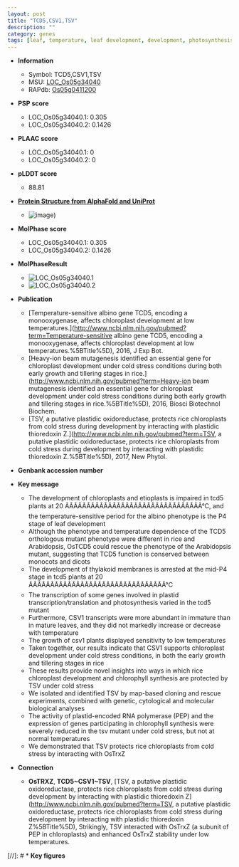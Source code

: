 ```yaml
---
layout: post
title: "TCD5,CSV1,TSV"
description: ""
category: genes
tags: [leaf, temperature, leaf development, development, photosynthesis, growth, chloroplast, cold stress, stress, tillering, chloroplast development, map-based cloning]
---
```


* **Information**  
    + Symbol: TCD5,CSV1,TSV  
    + MSU: [LOC_Os05g34040](http://rice.plantbiology.msu.edu/cgi-bin/ORF_infopage.cgi?orf=LOC_Os05g34040)  
    + RAPdb: [Os05g0411200](http://rapdb.dna.affrc.go.jp/viewer/gbrowse_details/irgsp1?name=Os05g0411200)  

* **PSP score**  
    + LOC_Os05g34040.1: 0.305 
    + LOC_Os05g34040.2: 0.1426 

* **PLAAC score**  
    + LOC_Os05g34040.1: 0 
    + LOC_Os05g34040.2: 0 

* **pLDDT score**
    + 88.81

* **[Protein Structure from AlphaFold and UniProt](https://www.uniprot.org/uniprotkb/Q0DI73/entry#structure)**
    + ![image](https://ricepsp.github.io/images/Q0/AF-Q0DI73-F1.png))

* **MolPhase score**
    + LOC_Os05g34040.1: 0.305
    + LOC_Os05g34040.2: 0.1426

* **MolPhaseResult**
    + ![LOC_Os05g34040.1](https://ricepsp.github.io/pictures/LOC_Os05g/LOC_Os05g34040.1.png)
    + ![LOC_Os05g34040.2](https://ricepsp.github.io/pictures/LOC_Os05g/LOC_Os05g34040.2.png)

* **Publication**  
    + [Temperature-sensitive albino gene TCD5, encoding a monooxygenase, affects chloroplast development at low temperatures.](http://www.ncbi.nlm.nih.gov/pubmed?term=Temperature-sensitive albino gene TCD5, encoding a monooxygenase, affects chloroplast development at low temperatures.%5BTitle%5D), 2016, J Exp Bot.
    + [Heavy-ion beam mutagenesis identified an essential gene for chloroplast development under cold stress conditions during both early growth and tillering stages in rice.](http://www.ncbi.nlm.nih.gov/pubmed?term=Heavy-ion beam mutagenesis identified an essential gene for chloroplast development under cold stress conditions during both early growth and tillering stages in rice.%5BTitle%5D), 2016, Biosci Biotechnol Biochem.
    + [TSV, a putative plastidic oxidoreductase, protects rice chloroplasts from cold stress during development by interacting with plastidic thioredoxin Z.](http://www.ncbi.nlm.nih.gov/pubmed?term=TSV, a putative plastidic oxidoreductase, protects rice chloroplasts from cold stress during development by interacting with plastidic thioredoxin Z.%5BTitle%5D), 2017, New Phytol.

* **Genbank accession number**  

* **Key message**  
    + The development of chloroplasts and etioplasts is impaired in tcd5 plants at 20 ÃÂÃÂÃÂÃÂÃÂÃÂÃÂÃÂÃÂÃÂÃÂÃÂÃÂÃÂÃÂÃÂ°C, and the temperature-sensitive period for the albino phenotype is the P4 stage of leaf development
    + Although the phenotype and temperature dependence of the TCD5 orthologous mutant phenotype were different in rice and Arabidopsis, OsTCD5 could rescue the phenotype of the Arabidopsis mutant, suggesting that TCD5 function is conserved between monocots and dicots
    + The development of thylakoid membranes is arrested at the mid-P4 stage in tcd5 plants at 20 ÃÂÃÂÃÂÃÂÃÂÃÂÃÂÃÂÃÂÃÂÃÂÃÂÃÂÃÂÃÂÃÂ°C
    + The transcription of some genes involved in plastid transcription/translation and photosynthesis varied in the tcd5 mutant
    + Furthermore, CSV1 transcripts were more abundant in immature than in mature leaves, and they did not markedly increase or decrease with temperature
    + The growth of csv1 plants displayed sensitivity to low temperatures
    + Taken together, our results indicate that CSV1 supports chloroplast development under cold stress conditions, in both the early growth and tillering stages in rice
    + These results provide novel insights into ways in which rice chloroplast development and chlorophyll synthesis are protected by TSV under cold stress
    + We isolated and identified TSV by map-based cloning and rescue experiments, combined with genetic, cytological and molecular biological analyses
    + The activity of plastid-encoded RNA polymerase (PEP) and the expression of genes participating in chlorophyll synthesis were severely reduced in the tsv mutant under cold stress, but not at normal temperatures
    + We demonstrated that TSV protects rice chloroplasts from cold stress by interacting with OsTrxZ

* **Connection**  
    + __OsTRXZ__, __TCD5~CSV1~TSV__, [TSV, a putative plastidic oxidoreductase, protects rice chloroplasts from cold stress during development by interacting with plastidic thioredoxin Z](http://www.ncbi.nlm.nih.gov/pubmed?term=TSV, a putative plastidic oxidoreductase, protects rice chloroplasts from cold stress during development by interacting with plastidic thioredoxin Z%5BTitle%5D), Strikingly, TSV interacted with OsTrxZ (a subunit of PEP in chloroplasts) and enhanced OsTrxZ stability under low temperatures.

[//]: # * **Key figures**  


